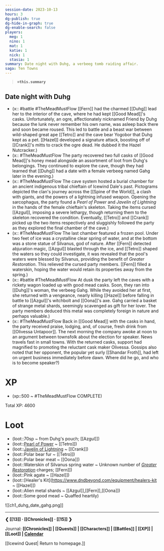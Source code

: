 ```yaml
---
session-date: 2023-10-13
hours: 3
dg-publish: true
dg-hide-in-graph: true
dg-enable-search: false
players: 
  meg: 1
  nino: 1
  mat: 1
  katie: 1
  nick: 1
  stasia: 1
summary: Date night with Duhg, a verbeeg tomb raiding affair.
saga: Ten Towns
---
```

> **`=this.summary`**

## Date night with Duhg
- (x:: #battle  #TheMeadMustFlow [[Fern]] had the charmed [[Duhg]] lead her to the interior of the cave, where he had kept [[Good Mead]]'s casks. Unfortunately, an ogre, affectionately nicknamed Friend by Duhg because the lunk never remember his own name, was asleep back there and soon became roused. This led to battle and a beast war between wild-shaped great ape [[Tetro]] and the cave bear Yogobor that Duhg kept as a pet. [[Hazel]] developed a signature attack, boosting off of [[Crank]]'s mitts to crack the ogre dead. He dubbed it the Hazel Nutcracker.)
- (x:: #TheMeadMustFlow The party recovered two full casks of [[Good Mead]]'s honey mead alongside an assortment of loot from Duhg's belongings. They continued to explore the cave, though they had learned that [[Duhg]] had a date with a female verbeeg named Gahg later in the evening.)
- (x:: #TheMeadMustFlow The cave system hosted a burial chamber for an ancient indigenous tribal chieftain of Icewind Dale's past. Pictograms depicted the clan's journey across the [[Spine of the World]], a clash with giants, and the powers of a lightning infused weapon. Opening the sarcophagus, the party found a *Pearl of Power* and *Javelin of Lightning* in the hands of the female chieftain's skeleton. Taking the items cursed [[Azgul]], imposing a severe lethargy, though returning them to the skeleton recovered the condition. Eventually, [[Tetro]] and [[Crank]] picked up the two items respectively and sluggishly followed the party as they explored the final chamber of the cave.)
- (x:: #TheMeadMustFlow The last chamber featured a frozen pool. Under two feet of ice was a crystalline clear spring of water, and at the bottom was a stone statue of Silvanus, god of nature. After [[Fern]] detected abjuration magic, [[Azgul]] blasted through the ice, and [[Tetro]] shaped the waters so they could investigate, it was revealed that the pool's waters were blessed by Silvanus, providing the benefit of *Greater Restoration*. This relieved the cursed party members. [[Fern]] filled a waterskin, hoping the water would retain its properties away from the spring.)
- (x:: #battle #TheMeadMustFlow At dusk the party left the caves with a rickety wagon loaded up with good mead casks. Soon, they ran into [[Duhg]]'s woman, the verbeeg Gahg. While they avoided her at first, she returned with a vengeance, nearly killing [[Hazel]] before falling in battle to [[Azgul]]'s witchbolt and [[Oona]]'s axe. Gahg carried a basket of strange metal shards, seemingly scavenged as gift for her lover. The party members deduced this metal was completely foreign in nature and perhaps valuable.)
- (x:: #TheMeadMustFlow Back in [[Good Mead]] with the casks in hand, the party received praise, lodging, and, of course, fresh drink from [[Olivessa Untapoor]]. The next morning the company awoke at noon to an argument between townsfolk about the election for speaker. News travels fast in small towns. With the returned casks, support had magnified to promoting the reluctant cask maker Olivessa. Gossips also noted that her opponent, the popular yet surly [[Shandar Froth]], had left on urgent business immediately before dawn. Where did he go, and who is to become speaker?)

# XP
- (xp::500 ~ #TheMeadMustFlow COMPLETE)

Total XP: 4600

# Loot
- (loot::70sp ~ from Duhg's pouch; [[Azgul]])
- (loot::[Pearl of Power](https://www.dndbeyond.com/magic-items/4691-pearl-of-power) ~ [[Tetro]])
- (loot::[Javelin of Lightning](https://www.dndbeyond.com/magic-items/4667-javelin-of-lightning) ~ [[Crank]])
- (loot::Polar bear fur ~ [[Tetro]])
- (loot::Polar bear meat ~ [[Oona]])
- (loot::Waterskin of Silvanus spring water ~ Unknown number of *[Greater Restoration](https://www.dndbeyond.com/spells/greater-restoration)* charges; [[Fern]])
- (loot::Pink agate ~ [[Hazel]])
- (loot::[Healer's Kit](https://www.dndbeyond.com/equipment/healers-kit ~ [[Hazel]])
- (loot::Alien metal shards ~ [[Azgul]],[[Fern]],[[Oona]])
- (loot::Some good mead ~ Quaffed heartily)


![[ch1_duhg_date_gahg.png]]

---
**❮ [[13]] · [[Chronicles]] ·  [[15]] ❯**

Journal: **[[Chronicles]] | [[Quests]] |  [[Characters]] | [[Battles]] | [[XP]] | [[Loot]] | [Calendar](https://app.fantasy-calendar.com/calendars/38f9e3f5098bac1f655a4fb4241f35eb)**

[[Icewind Quest| Return to homepage.]]
